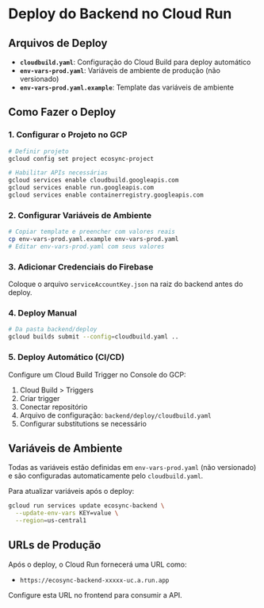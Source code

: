 # Deploy do Backend no Cloud Run

## Arquivos de Deploy

- **`cloudbuild.yaml`**: Configuração do Cloud Build para deploy automático
- **`env-vars-prod.yaml`**: Variáveis de ambiente de produção (não versionado)
- **`env-vars-prod.yaml.example`**: Template das variáveis de ambiente

## Como Fazer o Deploy

### 1. Configurar o Projeto no GCP
```bash
# Definir projeto
gcloud config set project ecosync-project

# Habilitar APIs necessárias
gcloud services enable cloudbuild.googleapis.com
gcloud services enable run.googleapis.com
gcloud services enable containerregistry.googleapis.com
```

### 2. Configurar Variáveis de Ambiente
```bash
# Copiar template e preencher com valores reais
cp env-vars-prod.yaml.example env-vars-prod.yaml
# Editar env-vars-prod.yaml com seus valores
```

### 3. Adicionar Credenciais do Firebase
Coloque o arquivo `serviceAccountKey.json` na raiz do backend antes do deploy.

### 4. Deploy Manual
```bash
# Da pasta backend/deploy
gcloud builds submit --config=cloudbuild.yaml ..
```

### 5. Deploy Automático (CI/CD)
Configure um Cloud Build Trigger no Console do GCP:
1. Cloud Build > Triggers
2. Criar trigger
3. Conectar repositório
4. Arquivo de configuração: `backend/deploy/cloudbuild.yaml`
5. Configurar substitutions se necessário

## Variáveis de Ambiente

Todas as variáveis estão definidas em `env-vars-prod.yaml` (não versionado) e são configuradas automaticamente pelo `cloudbuild.yaml`.

Para atualizar variáveis após o deploy:
```bash
gcloud run services update ecosync-backend \
  --update-env-vars KEY=value \
  --region=us-central1
```

## URLs de Produção

Após o deploy, o Cloud Run fornecerá uma URL como:
- `https://ecosync-backend-xxxxx-uc.a.run.app`

Configure esta URL no frontend para consumir a API.